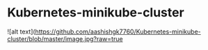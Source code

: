 # Kubernetes-minikube-cluster
![alt text](https://github.com/aashishgk7760/Kubernetes-minikube-cluster/blob/master/image.jpg?raw=true

                                 
